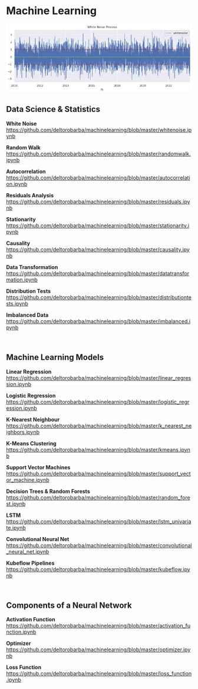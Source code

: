 # Machine Learning

<img src="https://raw.githubusercontent.com/deltorobarba/repo/master/whitenoise.png" alt="White Noise">

## Data Science & Statistics

<b>White Noise</b><br>
https://github.com/deltorobarba/machinelearning/blob/master/whitenoise.ipynb

<b>Random Walk</b><br>
https://github.com/deltorobarba/machinelearning/blob/master/randomwalk.ipynb

<b>Autocorrelation</b><br>
https://github.com/deltorobarba/machinelearning/blob/master/autocorrelation.ipynb

<b>Residuals Analysis</b><br>
https://github.com/deltorobarba/machinelearning/blob/master/residuals.ipynb

<b>Stationarity</b><br>
https://github.com/deltorobarba/machinelearning/blob/master/stationarity.ipynb

<b>Causality</b><br>
https://github.com/deltorobarba/machinelearning/blob/master/causality.ipynb

<b>Data Transformation</b><br>
https://github.com/deltorobarba/machinelearning/blob/master/datatransformation.ipynb

<b>Distribution Tests</b><br>
https://github.com/deltorobarba/machinelearning/blob/master/distributiontests.ipynb

<b>Imbalanced Data</b><br>
https://github.com/deltorobarba/machinelearning/blob/master/imbalanced.ipynb

<br>

## Machine Learning Models

<b>Linear Regression</b><br>
https://github.com/deltorobarba/machinelearning/blob/master/linear_regression.ipynb

<b>Logistic Regression</b><br>
https://github.com/deltorobarba/machinelearning/blob/master/logistic_regression.ipynb

<b>K-Nearest Neighbour</b><br>
https://github.com/deltorobarba/machinelearning/blob/master/k_nearest_neighbors.ipynb

<b>K-Means Clustering</b><br>
https://github.com/deltorobarba/machinelearning/blob/master/kmeans.ipynb

<b>Support Vector Machines</b><br>
https://github.com/deltorobarba/machinelearning/blob/master/support_vector_machine.ipynb

<b>Decision Trees & Random Forests</b><br>
https://github.com/deltorobarba/machinelearning/blob/master/random_forest.ipynb

<b>LSTM</b><br>
https://github.com/deltorobarba/machinelearning/blob/master/lstm_univariate.ipynb

<b>Convolutional Neural Net</b><br>
https://github.com/deltorobarba/machinelearning/blob/master/convolutional_neural_net.ipynb

<b>Kubeflow Pipelines</b><br>
https://github.com/deltorobarba/machinelearning/blob/master/kubeflow.ipynb

<br>

## Components of a Neural Network

<b>Activation Function</b><br>
https://github.com/deltorobarba/machinelearning/blob/master/activation_function.ipynb

<b>Optimizer</b><br>
https://github.com/deltorobarba/machinelearning/blob/master/optimizer.ipynb

<b>Loss Function</b><br>
https://github.com/deltorobarba/machinelearning/blob/master/loss_function.ipynb

